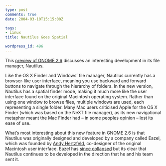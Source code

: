 ```yaml
---
type: post
comments: true
date: 2004-03-10T15:15:00Z

tags:
- Linux
title: Nautilus Goes Spatial

wordpress_id: 496
---
```


This [preview of GNOME 2.6](http://www.peacefulaction.org/sayamindu/GNOME-2.6/GNOME_2_6.html) discusses an interesting development in its file manager, Nautilus.

Like the OS X Finder and Windows’ file manager, Nautilus currently has a browser-like user interface, meaning you use backward and forward buttons to navigate through the hierarchy of folders. In the new version, Nautilus has a spatial finder mode, making it much more like the user interface found on the original Macintosh operating system. Rather than using one window to browse files, multiple windows are used, each representing a single folder. Many Mac users criticised Apple for the OS X Finder (which was based on the NeXT file manager), as its new navigational metaphor meant the Mac Finder had – in some peoples opinion – lost its ease of use.

What’s most interesting about this new feature in GNOME 2.6 is that Nautilus was originally designed and developed by a company called Eazel, which was founded by [Andy Hertzfeld](http://www.folklore.org/ProjectView.py?project=Macintosh&characters=Andy+Hertzfeld), co-designer of the original Macintosh user interface. Eazel has [since collapsed](http://archive.salon.com/tech/col/leon/2001/05/16/eazel_gone/) but its clear that Nautilus continues to be developed in the direction that he and his team sent it.
